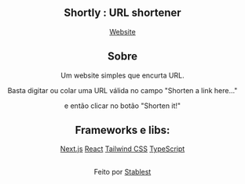 <div align="center">
   
  ## Shortly : URL shortener

   [Website](https://shortly-stablest.vercel.app/)

  ## Sobre

  Um website simples que encurta URL.
  
  Basta digitar ou colar uma URL válida no campo "Shorten a link here..." 
  
  e então clicar no botão "Shorten it!"

  ## Frameworks e libs:
  
  [Next.js](https://nextjs.org/)
  [React](https://react.dev/)
  [Tailwind CSS](https://tailwindcss.com/)
  [TypeScript](https://www.typescriptlang.org/)
   
 ##
  Feito por [Stablest](https://github.com/Stablest)
</div>






